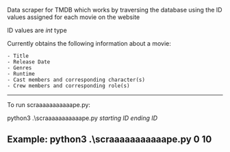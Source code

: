 Data scraper for TMDB which works by traversing the database using the ID values 
assigned for each movie on the website

ID values are *int* type

Currently obtains the following information about a movie:

	- Title
	- Release Date
	- Genres
	- Runtime
	- Cast members and corresponding character(s)
	- Crew members and corresponding role(s)

------------------------------------------------------------------
To run scraaaaaaaaaaape.py:

python3 .\scraaaaaaaaaaape.py *starting ID* *ending ID*

Example: python3 .\scraaaaaaaaaaape.py 0 10
------------------------------------------------------------------

